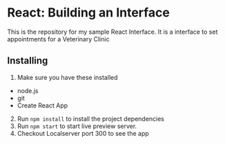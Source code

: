 # React: Building an Interface

This is the repository for my sample React Interface.
It is a interface to set appointments for a Veterinary Clinic

## Installing

1. Make sure you have these installed

- node.js
- git
- Create React App

2. Run `npm install` to install the project dependencies
3. Run `npm start` to start live preview server.
4. Checkout Localserver port 300 to see the app
